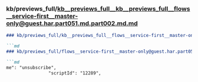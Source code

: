 ### kb/previews_full/kb__previews_full__kb__previews_full__flows__service-first__master-only@guest.har.part051.md.part002.md.md

```md
### kb/previews_full/kb__previews_full__flows__service-first__master-only@guest.har.part051.md.part002.md

```md
### kb/previews_full/flows__service-first__master-only@guest.har.part051.md (part 002)

```md
me": "unsubscribe",
                "scriptId": "12289",
         
```

```

```

```
